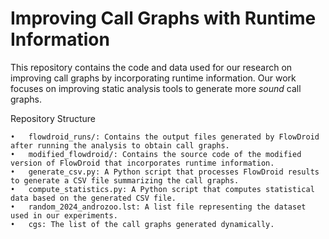 # Improving Call Graphs with Runtime Information

This repository contains the code and data used for our research on improving call graphs by incorporating runtime information. 
Our work focuses on improving static analysis tools to generate more *sound* call graphs.

Repository Structure

	•	flowdroid_runs/: Contains the output files generated by FlowDroid after running the analysis to obtain call graphs.
	•	modified_flowdroid/: Contains the source code of the modified version of FlowDroid that incorporates runtime information.
	•	generate_csv.py: A Python script that processes FlowDroid results to generate a CSV file summarizing the call graphs.
	•	compute_statistics.py: A Python script that computes statistical data based on the generated CSV file.
	•	random_2024_androzoo.lst: A list file representing the dataset used in our experiments.
 	•	cgs: The list of the call graphs generated dynamically.
